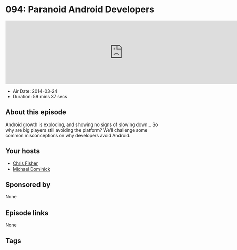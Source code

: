 # 094: Paranoid Android Developers

<iframe src="https://player.fireside.fm/v2/MLf2ZzhC+yb--xrHu?theme=dark" width="740" height="200" frameborder="0" scrolling="no"></iframe>

* Air Date: 2014-03-24
* Duration: 59 mins 37 secs

## About this episode

Android growth is exploding, and showing no signs of slowing down… So why are big players still avoiding the platform? We’ll challenge some common misconceptions on why developers avoid Android.

## Your hosts
* [Chris Fisher](https://coder.show/hosts/chrislas)
* [Michael Dominick](https://coder.show/hosts/michael)

## Sponsored by

None



## Episode links

None



## Tags

